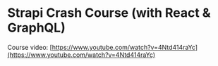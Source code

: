 # Strapi Crash Course (with React & GraphQL)

Course video: [https://www.youtube.com/watch?v=4Ntd414raYc](https://www.youtube.com/watch?v=4Ntd414raYc)
